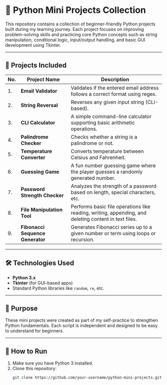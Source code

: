 # 🐍 Python Mini Projects Collection

This repository contains a collection of beginner-friendly Python projects built during my learning journey. Each project focuses on improving problem-solving skills and practicing core Python concepts such as string manipulation, conditional logic, input/output handling, and basic GUI development using Tkinter.

---

## 🚀 Projects Included

| No. | Project Name | Description |
|-----|--------------|-------------|
| 1. | **Email Validator** | Validates if the entered email address follows a correct format using regex. |
| 2. | **String Reversal** | Reverses any given input string (CLI-based). |
| 3. | **CLI Calculator** | A simple command-line calculator supporting basic arithmetic operations. |
| 4. | **Palindrome Checker** | Checks whether a string is a palindrome or not. |
| 5. | **Temperature Converter** | Converts temperature between Celsius and Fahrenheit. |
| 6. | **Guessing Game** | A fun number guessing game where the player guesses a randomly generated number. |
| 7. | **Password Strength Checker** | Analyzes the strength of a password based on length, special characters, etc. |
| 8. | **File Manipulation Tool** | Performs basic file operations like reading, writing, appending, and deleting content in text files. |
| 9. | **Fibonacci Sequence Generator** | Generates Fibonacci series up to a given number or term using loops or recursion. |

---
## 🛠 Technologies Used

- **Python 3.x**
- **Tkinter** (for GUI-based apps)
- Standard Python libraries like `random`, `re`, etc.


---

## 🎯 Purpose

These mini projects were created as part of my self-practice to strengthen Python fundamentals. Each script is independent and designed to be easy to understand for beginners.

---

## 📌 How to Run

1. Make sure you have Python 3 installed.
2. Clone this repository:
   ```bash
   git clone https://github.com/your-username/python-mini-projects.git
```


